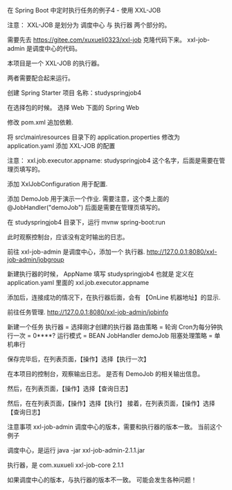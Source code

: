 在 Spring Boot 中定时执行任务的例子4 - 使用 XXL-JOB


注意：
XXL-JOB 是划分为 调度中心 与 执行器 两个部分的。

需要先去  https://gitee.com/xuxueli0323/xxl-job  克隆代码下来。
xxl-job-admin 是调度中心的代码。

本项目是一个 XXL-JOB 的执行器。

两者需要配合起来运行。



创建 Spring Starter 项目
名称：studyspringjob4



在选择包的时候。
选择 Web 下面的 Spring Web

修改 pom.xml 追加依赖.



将 src\main\resources 目录下的 application.properties 修改为 application.yaml
添加 XXL-JOB 的配置

注意：
xxl.job.executor.appname: studyspringjob4
这个名字，后面是需要在管理页填写的。


添加 XxlJobConfiguration 用于配置.



添加 DemoJob 用于演示一个作业.
需要注意，这个类上面的 @JobHandler("demoJob")
后面是需要在管理页填写的。




在 studyspringjob4 目录下，运行
mvnw spring-boot:run

此时观察控制台，应该没有定时输出的日志。



前往 xxl-job-admin 是调度中心，添加一个 执行器.
http://127.0.0.1:8080/xxl-job-admin/jobgroup

新建执行器的时候， AppName 填写 studyspringjob4
也就是 定义在 application.yaml 里面的 xxl.job.executor.appname

添加后，连接成功的情况下，在执行器后面，会有 【OnLine 机器地址】的显示.



前往任务管理.
http://127.0.0.1:8080/xxl-job-admin/jobinfo

新建一个任务
执行器 = 选择刚才创建的执行器 
路由策略 = 轮询
Cron为每分钟执行一次  = 0****?
运行模式 = BEAN
JobHandler demoJob
阻塞处理策略 = 单机串行


保存完毕后，在列表页面，【操作】选择【执行一次】

在本项目的控制台，观察输出日志。
是否有 DemoJob 的相关输出信息。

然后，在列表页面，【操作】选择【查询日志】

然后，在在列表页面，【操作】选择【执行】
接着，在列表页面，【操作】选择【查询日志】




注意事项
xxl-job-admin 调度中心的版本，需要和执行器的版本一致。
当前这个例子

调度中心，是运行
java -jar xxl-job-admin-2.1.1.jar

执行器，是
<dependency>
	<groupId>com.xuxueli</groupId>
	<artifactId>xxl-job-core</artifactId>
	<version>2.1.1</version>
</dependency>



如果调度中心的版本，与执行器的版本不一致。
可能会发生各种问题！

